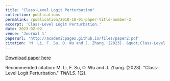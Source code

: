 ```yaml
---
title: "Class-Level Logit Perturbation"
collection: publications
permalink: /publication/2010-10-01-paper-title-number-2
excerpt: 'Class-Level Logit Perturbation.'
date: 2023-02-02
venue: 'Journal 1'
paperurl: 'http://academicpages.github.io/files/paper2.pdf'
citation: 'M. Li, F. Su, O. Wu and J. Zhang. (2023). &quot;Class-Level Logit Perturbation.&quot; <i>TNNLS</i>. 1(2).'
---
```


[Download paper here](http://academicpages.github.io/files/paper2.pdf)

Recommended citation: M. Li, F. Su, O. Wu and J. Zhang. (2023). "Class-Level Logit Perturbation." <i>TNNLS</i>. 1(2).
